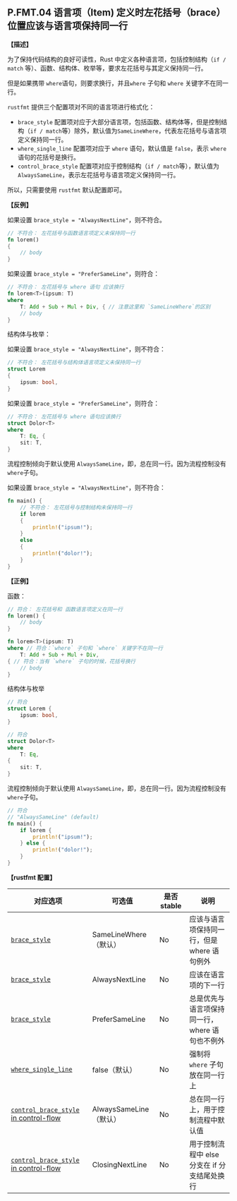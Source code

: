## P.FMT.04  语言项（Item) 定义时左花括号（brace）位置应该与语言项保持同一行

**【描述】**

为了保持代码结构的良好可读性，Rust 中定义各种语言项，包括控制结构（`if / match` 等）、函数、结构体、枚举等，要求左花括号与其定义保持同一行。

但是如果携带 `where`语句，则要求换行，并且`where` 子句和 `where` 关键字不在同一行。

`rustfmt` 提供三个配置项对不同的语言项进行格式化：

- `brace_style` 配置项对应于大部分语言项，包括函数、结构体等，但是控制结构（`if / match`等）除外，默认值为`SameLineWhere`，代表左花括号与语言项定义保持同一行。
- `where_single_line` 配置项对应于 `where` 语句，默认值是 `false`，表示 `where`语句的花括号是换行。
- `control_brace_style` 配置项对应于控制结构（`if / match`等），默认值为`AlwaysSameLine`，表示左花括号与语言项定义保持同一行。

所以，只需要使用 `rustfmt` 默认配置即可。

**【反例】**

如果设置 `brace_style = "AlwaysNextLine"`，则不符合。

```rust
// 不符合： 左花括号与函数语言项定义未保持同一行
fn lorem()
{
    // body
}
```

如果设置 `brace_style = "PreferSameLine"`，则符合：

```rust
// 不符合： 左花括号与 where 语句 应该换行
fn lorem<T>(ipsum: T)
where
    T: Add + Sub + Mul + Div, { // 注意这里和 `SameLineWhere`的区别
    // body
}
```

结构体与枚举：


如果设置 `brace_style = "AlwaysNextLine"`，则不符合：


```rust
// 不符合： 左花括号与结构体语言项定义未保持同一行
struct Lorem
{
    ipsum: bool,
}
```

如果设置 `brace_style = "PreferSameLine"`，则符合：

```rust
// 不符合： 左花括号与 where 语句应该换行
struct Dolor<T>
where
    T: Eq, {
    sit: T,
}
```

流程控制倾向于默认使用 `AlwaysSameLine`，即，总在同一行。因为流程控制没有`where`子句。

如果设置 `brace_style = "AlwaysNextLine"`，则不符合：

```rust
fn main() {
    // 不符合： 左花括号与控制结构未保持同一行
    if lorem
    {
        println!("ipsum!");
    }
    else
    {
        println!("dolor!");
    }
}
```


**【正例】**

函数：

```rust
// 符合： 左花括号和 函数语言项定义在同一行
fn lorem() { 
    // body
}

fn lorem<T>(ipsum: T)
where // 符合：`where` 子句和 `where` 关键字不在同一行
    T: Add + Sub + Mul + Div,
{ // 符合：当有 `where` 子句的时候，花括号换行
    // body
}
```

 结构体与枚举

```rust
// 符合
struct Lorem {
    ipsum: bool,
}

// 符合
struct Dolor<T>
where 
    T: Eq,
{
    sit: T,
}
```

流程控制倾向于默认使用 `AlwaysSameLine`，即，总在同一行。因为流程控制没有`where`子句。

```rust
// 符合
// "AlwaysSameLine" (default)
fn main() {
    if lorem {
        println!("ipsum!");
    } else {
        println!("dolor!");
    }
}
```

**【rustfmt 配置】**

| 对应选项 | 可选值 | 是否 stable | 说明 |
| ------ | ---- | ---- | ---- | 
| [`brace_style`](https://rust-lang.github.io/rustfmt/?#brace_style) | SameLineWhere （默认）| No| 应该与语言项保持同一行，但是 where 语句例外 |
|[`brace_style`](https://rust-lang.github.io/rustfmt/?#brace_style)| AlwaysNextLine | No | 应该在语言项的下一行 |
|[`brace_style`](https://rust-lang.github.io/rustfmt/?#brace_style)| PreferSameLine | No | 总是优先与语言项保持同一行，where 语句也不例外 |
|[`where_single_line`](https://rust-lang.github.io/rustfmt/?#where_single_line)| false（默认）| No |  强制将 `where` 子句放在同一行上 |
|[`control_brace_style` in control-flow](https://rust-lang.github.io/rustfmt/?#control_brace_style)| AlwaysSameLine （默认） | No |  总在同一行上，用于控制流程中默认值 |
|[`control_brace_style` in control-flow](https://rust-lang.github.io/rustfmt/?#control_brace_style)| ClosingNextLine| No |  用于控制流程中 else 分支在 if 分支结尾处换行|
